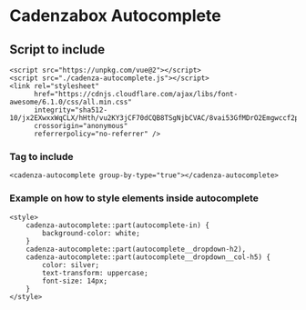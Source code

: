 # Cadenzabox Autocomplete

## Script to include
```
<script src="https://unpkg.com/vue@2"></script>
<script src="./cadenza-autocomplete.js"></script>
<link rel="stylesheet"
      href="https://cdnjs.cloudflare.com/ajax/libs/font-awesome/6.1.0/css/all.min.css"
      integrity="sha512-10/jx2EXwxxWqCLX/hHth/vu2KY3jCF70dCQB8TSgNjbCVAC/8vai53GfMDrO2Emgwccf2pJqxct9ehpzG+MTw=="
      crossorigin="anonymous"
      referrerpolicy="no-referrer" />
```

### Tag to include
```
<cadenza-autocomplete group-by-type="true"></cadenza-autocomplete>
```

### Example on how to style elements inside autocomplete
```
<style>
    cadenza-autocomplete::part(autocomplete-in) {
        background-color: white;
    }
    cadenza-autocomplete::part(autocomplete__dropdown-h2),
    cadenza-autocomplete::part(autocomplete__dropdown__col-h5) {
        color: silver;
        text-transform: uppercase;
        font-size: 14px;
    }
</style>
```

